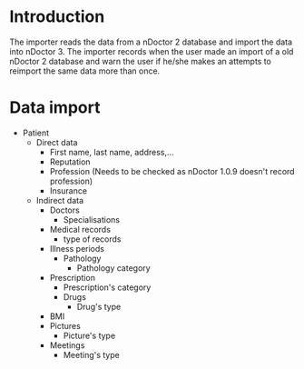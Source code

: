 # Introduction #
The importer reads the data from a nDoctor 2 database and import the data into nDoctor 3. The importer records when the user made an import of a old nDoctor 2 database and warn the user if he/she makes an attempts to reimport the same data more than once.

# Data import #

  * Patient
    * Direct data
      * First name, last name, address,...
      * Reputation
      * Profession (Needs to be checked as nDoctor 1.0.9 doesn't record profession)
      * Insurance
    * Indirect data
      * Doctors
        * Specialisations
      * Medical records
        * type of records
      * Illness periods
        * Pathology
          * Pathology category
      * Prescription
        * Prescription's category
        * Drugs
          * Drug's type
      * BMI
      * Pictures
        * Picture's type
      * Meetings
        * Meeting's type